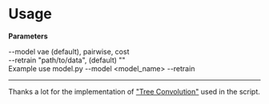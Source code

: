 # Usage

**Parameters**

--model vae (default), pairwise, cost
<br>
--retrain "path/to/data", (default) ""
<br>
Example use model.py --model <model_name> --retrain <retrain>


---
Thanks a lot for the implementation of ["Tree Convolution"](https://github.com/RyanMarcus/TreeConvolution) used in the script.